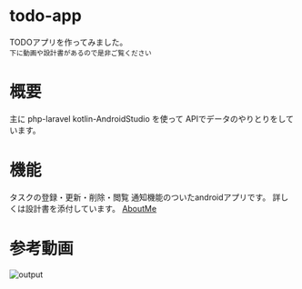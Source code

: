 # todo-app
TODOアプリを作ってみました。</br>
`下に動画や設計書があるので是非ご覧ください`
# 概要
主に
php-laravel
kotlin-AndroidStudio
を使って
APIでデータのやりとりをしています。
# 機能
タスクの登録・更新・削除・閲覧
通知機能のついたandroidアプリです。
詳しくは設計書を添付しています。
[AboutMe](/todo-document/)
# 参考動画
![output](https://user-images.githubusercontent.com/47805919/92606751-414e2500-f2ee-11ea-993d-9efa2c9c52f8.gif)
